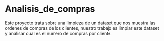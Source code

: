 # Analisis_de_compras

Este proyecto trata sobre una limpieza de un dataset que nos muestra las ordenes de compras de los clientes, nuestro trabajo es limpiar este dataset y analisar cual es el numero de compras por cliente.